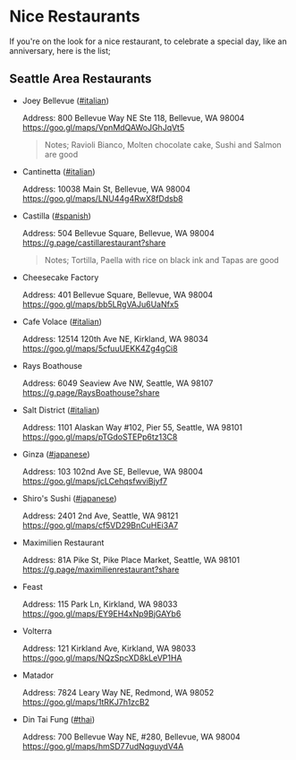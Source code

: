 # Nice Restaurants

If you're on the look for a nice restaurant, to celebrate a special day, like an anniversary, here is the list;

## Seattle Area Restaurants

- Joey Bellevue ([#italian](#italian))

  Address:
  800 Bellevue Way NE Ste 118, Bellevue, WA 98004
  https://goo.gl/maps/VpnMdQAWoJGhJqVt5

  > Notes; Ravioli Bianco, Molten chocolate cake, Sushi and Salmon are good

- Cantinetta ([#italian](#italian))

  Address:
  10038 Main St, Bellevue, WA 98004
  https://goo.gl/maps/LNU44g4RwX8fDdsb8

- Castilla ([#spanish](#spanish))

  Address:
  504 Bellevue Square, Bellevue, WA 98004
  https://g.page/castillarestaurant?share

  > Notes; Tortilla, Paella with rice on black ink and Tapas are good

- Cheesecake Factory

  Address:
  401 Bellevue Square, Bellevue, WA 98004
  https://goo.gl/maps/bb5LRgVAJu6UaNfx5

- Cafe Volace ([#italian](#italian))

  Address:
  12514 120th Ave NE, Kirkland, WA 98034
  https://goo.gl/maps/5cfuuUEKK4Zg4gCi8

- Rays Boathouse

  Address:
  6049 Seaview Ave NW, Seattle, WA 98107
  https://g.page/RaysBoathouse?share

- Salt District ([#italian](#italian))

  Address:
  1101 Alaskan Way #102, Pier 55, Seattle, WA 98101
  https://goo.gl/maps/pTGdoSTEPp6tz13C8

- Ginza ([#japanese](#japanese))

  Address:
  103 102nd Ave SE, Bellevue, WA 98004
  https://goo.gl/maps/jcLCehqsfwviBjyf7

- Shiro's Sushi ([#japanese](#japanese))

  Address:
  2401 2nd Ave, Seattle, WA 98121
  https://goo.gl/maps/cf5VD29BnCuHEi3A7

- Maximilien Restaurant

  Address:
  81A Pike St, Pike Place Market, Seattle, WA 98101
  https://g.page/maximilienrestaurant?share

- Feast

  Address:
  115 Park Ln, Kirkland, WA 98033
  https://goo.gl/maps/EY9EH4xNp9BjGAYb6

- Volterra

  Address:
  121 Kirkland Ave, Kirkland, WA 98033
  https://goo.gl/maps/NQzSpcXD8kLeVP1HA

- Matador

  Address:
  7824 Leary Way NE, Redmond, WA 98052
  https://goo.gl/maps/1tRKJ7h1zcB2

- Din Tai Fung ([#thai](#thai))

  Address:
  700 Bellevue Way NE, #280, Bellevue, WA 98004
  https://goo.gl/maps/hmSD77udNqguydV4A
